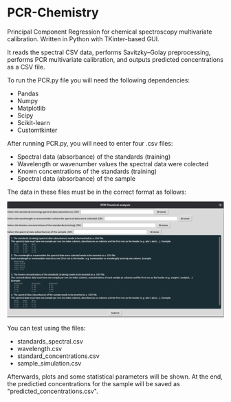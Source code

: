 # PCR-Chemistry
Principal Component Regression for chemical spectroscopy multivariate calibration. Written in Python with TKinter-based GUI. 

It reads the spectral CSV data, performs Savitzky–Golay preprocessing, performs PCR multivariate calibration, and outputs predicted concentrations as a CSV file. 

To run the PCR.py file you will need the following dependencies: 
<ul>
  <li>Pandas</li>
  <li>Numpy</li>
  <li>Matplotlib</li>
  <li>Scipy</li>
  <li>Scikit-learn</li>
  <li>Customtkinter</li>
</ul> 

After running PCR.py, you will need to enter four .csv files:
<ul>
  <li>Spectral data (absorbance) of the standards (training)</li>
  <li>Wavelength or wavenumber values the spectral data were colected</li>
  <li>Known concentrations of the standards (training)</li>
  <li>Spectral data (absorbance) of the sample</li>
</ul> 

The data in these files must be in the correct format as follows:

![image_alt](https://github.com/JLFernandes11/PCR-Chemistry/blob/7e6930f361069db558a2df97395400513e6a7eee/Screenshot.png)

You can test using the files:
<ul>
  <li>standards_spectral.csv</li>
  <li>wavelength.csv</li>
  <li>standard_concentrations.csv</li>
  <li>sample_simulation.csv</li>
</ul> 

Afterwards, plots and some statistical parameters will be shown. At the end, the predictied concentrations for the sample will be saved as "predicted_concentrations.csv".

